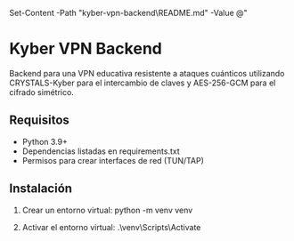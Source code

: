 Set-Content -Path "kyber-vpn-backend\README.md" -Value @"
# Kyber VPN Backend

Backend para una VPN educativa resistente a ataques cuánticos utilizando CRYSTALS-Kyber para
el intercambio de claves y AES-256-GCM para el cifrado simétrico.

## Requisitos

- Python 3.9+
- Dependencias listadas en requirements.txt
- Permisos para crear interfaces de red (TUN/TAP)

## Instalación

1. Crear un entorno virtual: python -m venv venv 

2. Activar el entorno virtual: .\venv\Scripts\Activate